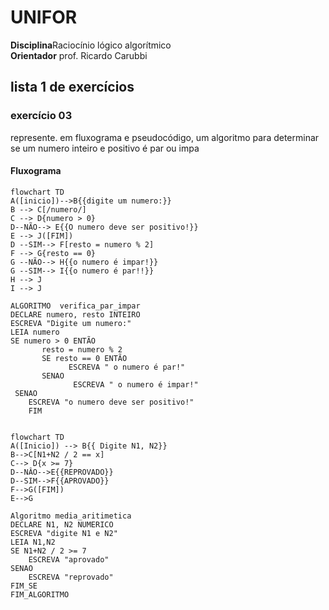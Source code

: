 # UNIFOR
**Disciplina**Raciocínio lógico algorítmico <br>
**Orientador** prof. Ricardo Carubbi
## lista 1 de exercícios

### exercício 03
represente. em fluxograma e pseudocódigo, um algoritmo para determinar se um numero inteiro e positivo é par ou impa
#### Fluxograma

```mermaid
flowchart TD
A([inicio])-->B{{digite um numero:}}
B --> C[/numero/]
C --> D{numero > 0}
D--NÃO--> E{{O numero deve ser positivo!}}
E --> J([FIM])
D --SIM--> F[resto = numero % 2]
F --> G{resto == 0}
G --NÃO--> H{{o numero é impar!}}
G --SIM--> I{{o numero é par!!}}
H --> J 
I --> J 
```

```
ALGORITMO  verifica_par_impar
DECLARE numero, resto INTEIRO
ESCREVA "Digite um numero:"
LEIA numero
SE numero > 0 ENTÃO
       resto = numero % 2
       SE resto == 0 ENTÃO
             ESCREVA " o numero é par!"
       SENAO
              ESCREVA " o numero é impar!"
 SENAO
    ESCREVA "o numero deve ser positivo!"
    FIM
    
```
```mermaid
flowchart TD
A([Inicio]) --> B{{	Digite N1, N2}}
B-->C[N1+N2 / 2 == x] 
C--> D{x >= 7}
D--NÂO-->E{{REPROVADO}}
D--SIM-->F{{APROVADO}}
F-->G([FIM])
E-->G 

```
```
Algoritmo media_aritimetica
DECLARE N1, N2 NUMERICO
ESCREVA "digite N1 e N2"
LEIA N1,N2
SE N1+N2 / 2 >= 7 
	ESCREVA "aprovado"
SENAO 
	ESCREVA "reprovado"
FIM_SE
FIM_ALGORITMO 
```
```

```


```

